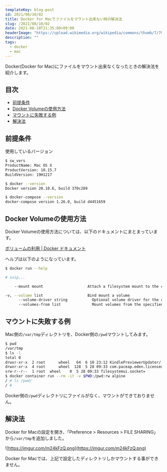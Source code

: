 ```yaml
---
templateKey: blog-post
id: 2021/08/10/02
title: Docker for Macでファイルをマウント出来ない時の解決法
slug: /2021/08/10/02
date: 2021-08-10T21:35:00+09:00
headerImage: "https://upload.wikimedia.org/wikipedia/commons/thumb/7/79/Docker_%28container_engine%29_logo.png/250px-Docker_%28container_engine%29_logo.png"
description: ""
tags:
  - docker
  - mac
---
```


Docker(Docker for Mac)にファイルをマウント出来なくなったときの解決法を紹介します。

## 目次
<!-- START doctoc generated TOC please keep comment here to allow auto update -->
<!-- DON'T EDIT THIS SECTION, INSTEAD RE-RUN doctoc TO UPDATE -->


- [前提条件](#%E5%89%8D%E6%8F%90%E6%9D%A1%E4%BB%B6)
- [Docker Volumeの使用方法](#docker-volume%E3%81%AE%E4%BD%BF%E7%94%A8%E6%96%B9%E6%B3%95)
- [マウントに失敗する例](#%E3%83%9E%E3%82%A6%E3%83%B3%E3%83%88%E3%81%AB%E5%A4%B1%E6%95%97%E3%81%99%E3%82%8B%E4%BE%8B)
- [解決法](#%E8%A7%A3%E6%B1%BA%E6%B3%95)

<!-- END doctoc generated TOC please keep comment here to allow auto update -->

## 前提条件

使用しているバージョン

```bash
$ sw_vers
ProductName: Mac OS X
ProductVersion: 10.15.7
BuildVersion: 19H1217

$ docker --version
Docker version 20.10.6, build 370c289

$ docker-compose --version
docker-compose version 1.26.0, build d4451659
```

## Docker Volumeの使用方法

Docker Volumeの使用方法については、以下のドキュメントにまとまっています。

[ボリュームの利用 | Docker ドキュメント](https://matsuand.github.io/docs.docker.jp.onthefly/storage/volumes/)

ヘルプは以下のようになっています。

```bash
$ docker run --help

# snip...

    --mount mount                    Attach a filesystem mount to the container

-v, --volume list                    Bind mount a volume
      --volume-driver string           Optional volume driver for the container
      --volumes-from list              Mount volumes from the specified container(s)
```

## マウントに失敗する例

Mac側の`/var/tmp`ディレクトリを、Docker側の`/pwd`マウントしてみます。

```bash
$ pwd
/var/tmp
$ ls -l
total 0
drwxr-xr-x  2 root      wheel   64  6 10 23:12 KindlePreviewerUpdater/
drwxr-xr-x  4 root      wheel  128  5 28 09:33 com.paceap.eden.licensed/
srw-r--r--  1 root  wheel    0  5 28 09:33 filesystemui.socket=
$ docker container run --rm -it -v $PWD:/pwd:rw alpine
/ # ls /pwd/
/ #
```

Docker側の`/pwd`ディレクトリにファイルがなく、マウントができておりません。

## 解決法

Docker for Macの設定を開き、「Preference > Resources > FILE SHARING」から`/var/tmp`を追加しました。

![https://imgur.com/m24kFzQ.png](https://imgur.com/m24kFzQ.png)

Docker for Macでは、上記で設定したディレクトリしかマウントする事ができません。
